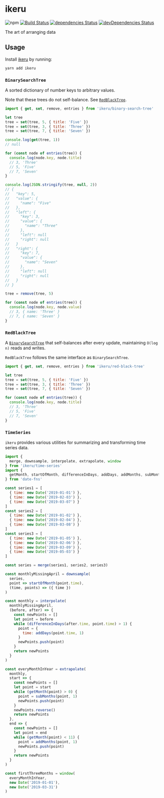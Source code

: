 # ikeru
![npm](https://img.shields.io/npm/v/ikeru.svg)
[![Build Status](https://travis-ci.org/vinsonchuong/ikeru.svg?branch=master)](https://travis-ci.org/vinsonchuong/ikeru)
[![dependencies Status](https://david-dm.org/vinsonchuong/ikeru/status.svg)](https://david-dm.org/vinsonchuong/ikeru)
[![devDependencies Status](https://david-dm.org/vinsonchuong/ikeru/dev-status.svg)](https://david-dm.org/vinsonchuong/ikeru?type=dev)

The art of arranging data

## Usage
Install [ikeru](https://yarnpkg.com/en/package/ikeru)
by running:

```sh
yarn add ikeru
```

### `BinarySearchTree`
A sorted dictionary of number keys to arbitrary values.

Note that these trees do not self-balance. See [`RedBlackTree`](#redblacktree).

```js
import { get, set, remove, entries } from 'ikeru/binary-search-tree'

let tree
tree = set(tree, 5, { title: 'Five' })
tree = set(tree, 3, { title: 'Three' })
tree = set(tree, 7, { title: 'Seven' })

console.log(get(tree, 1))
// null

for (const node of entries(tree)) {
  console.log(node.key, node.title)
  // 3, 'Three'
  // 5, 'Five'
  // 7, 'Seven'
}

console.log(JSON.stringify(tree, null, 2))
// {
//   "key": 5,
//   "value": {
//     "name": "Five"
//   },
//   "left": {
//     "key": 3,
//     "value": {
//       "name": "Three"
//     },
//     "left": null
//     "right": null
//   }
//   "right": {
//     "key": 7,
//     "value": {
//       "name": "Seven"
//     },
//     "left": null
//     "right": null
//   }
// }

tree = remove(tree, 5)

for (const node of entries(tree)) {
  console.log(node.key, node.value)
  // 3, { name: 'Three' }
  // 7, { name: 'Seven' }
}
```

### `RedBlackTree`
A [`BinarySearchTree`](#binarysearchtree) that self-balances after every update,
maintaining `O(log n)` reads and writes.

`RedBlackTree` follows the same interface as `BinarySearchTree`.

```js
import { get, set, remove, entries } from 'ikeru/red-black-tree'

let tree
tree = set(tree, 5, { title: 'Five' })
tree = set(tree, 3, { title: 'Three' })
tree = set(tree, 7, { title: 'Seven' })

for (const node of entries(tree)) {
  console.log(node.key, node.title)
  // 3, 'Three'
  // 5, 'Five'
  // 7, 'Seven'
}
```

### `TimeSeries`
`ikeru` provides various utilities for summarizing and transforming time series
data.

```js
import {
  merge, downsample, interpolate, extrapolate, window
} from 'ikeru/time-series'
import {
  getMonth, startOfMonth, differenceInDays, addDays, addMonths, subMonths
} from 'date-fns'

const series1 = [
  { time: new Date('2019-01-01') },
  { time: new Date('2019-02-03') },
  { time: new Date('2019-03-07') }
]
const series2 = [
  { time: new Date('2019-01-02') },
  { time: new Date('2019-02-04') },
  { time: new Date('2019-03-08') }
]
const series3 = [
  { time: new Date('2019-01-05') },
  { time: new Date('2019-02-06') },
  { time: new Date('2019-03-09') },
  { time: new Date('2019-05-03') }
]

const series = merge(series1, series2, series3)

const monthlyMissingApril = downsample(
  series,
  point => startOfMonth(point.time),
  (time, points) => ({ time })
)

const monthly = interpolate(
  monthlyMissingApril,
  (before, after) => {
    const newPoints = []
    let point = before
    while (differenceInDays(after.time, point.time) > 1) {
      point = {
        time: addDays(point.time, 1)
      }
      newPoints.push(point)
    }
    return newPoints
  }
)

const everyMonthInYear = extrapolate(
  monthly,
  start => {
    const newPoints = []
    let point = start
    while (getMonth(point) > 0) {
      point = subMonths(point, 1)
      newPoints.push(point)
    }
    newPoints.reverse()
    return newPoints
  },
  end => {
    const newPoints = []
    let point = end
    while (getMonth(point) < 11) {
      point = addMonths(point, 1)
      newPoints.push(point)
    }
    return newPoints
  }
)

const firstThreeMonths = window(
  everyMonthInYear,
  new Date('2019-01-01'),
  new Date('2019-03-31')
)
```

